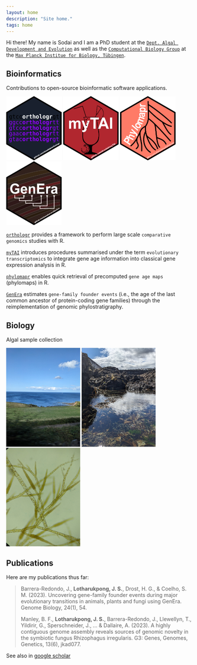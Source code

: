```yaml
---
layout: home
description: "Site home."
tags: home
---
```


Hi there! My name is Sodai and I am a PhD student at the [`Dept. Algal Development and Evolution`](https://www.bio.mpg.de/48867/algal-development-and-evolution-s) as well as the [`Computational Biology Group`](https://drostlab.com/) at the [`Max Planck Institue for Biology, Tübingen`](https://www.bio.mpg.de/).

## Bioinformatics
Contributions to open-source bioinformatic software applications.

[<img src="https://github.com/LotharukpongJS/LotharukpongJS.github.io/blob/main/images/orthologr_logo.png?raw=true" width="150">](https://drostlab.github.io/orthologr) [<img src="https://github.com/LotharukpongJS/LotharukpongJS.github.io/blob/main/images/myTAI_logo.png?raw=true" width="150">](https://drostlab.github.io/myTAI) [<img src="https://github.com/LotharukpongJS/LotharukpongJS.github.io/blob/main/images/phylomapr_logo.png?raw=true" width="150">](https://lotharukpongjs.github.io/phylomapr) [<img src="https://github.com/LotharukpongJS/LotharukpongJS.github.io/blob/main/images/GenEra_logo_dark.png?raw=true" width="150">](https://github.com/josuebarrera/GenEra)

[`orthologr`](https://drostlab.github.io/orthologr) provides a framework to perform large scale `comparative genomics` studies with R.

[`myTAI`](https://drostlab.github.io/myTAI) introduces procedures summarised under the term `evolutionary transcriptomics` to integrate gene age information into classical gene expression analysis in R.

[`phylomapr`](https://lotharukpongjs.github.io/phylomapr/) enables quick retrieval of precomputed `gene age maps` (phylomaps) in R.

[`GenEra`](https://github.com/josuebarrera/GenEra) estimates `gene-family founder events` (i.e., the age of the last common ancestor of protein-coding gene families) through the reimplementation of genomic phylostratigraphy.

## Biology
Algal sample collection

<img src="https://github.com/LotharukpongJS/LotharukpongJS.github.io/blob/main/images/PXL_20230821_151113739.jpg?raw=true" width="200" alt="The sea over St. Abbs"> <img src="https://github.com/LotharukpongJS/LotharukpongJS.github.io/blob/main/images/PXL_20230822_120843250.jpg?raw=true?raw=true" width="200" alt="Tide pool"> <img src="https://github.com/LotharukpongJS/LotharukpongJS.github.io/blob/main/images/PXL_20230823_163653386.MP.jpg?raw=true" width="200" alt="Ectocarpus">


## Publications
Here are my publications thus far: 

> Barrera-Redondo, J., **Lotharukpong, J. S.**, Drost, H. G., & Coelho, S. M. (2023). Uncovering gene-family founder events during major evolutionary transitions in animals, plants and fungi using GenEra. Genome Biology, 24(1), 54.
>  
> Manley, B. F., **Lotharukpong, J. S.**, Barrera-Redondo, J., Llewellyn, T., Yildirir, G., Sperschneider, J., ... & Dallaire, A. (2023). A highly contiguous genome assembly reveals sources of genomic novelty in the symbiotic fungus Rhizophagus irregularis. G3: Genes, Genomes, Genetics, 13(6), jkad077.

See also in [google scholar](https://scholar.google.com/citations?user=2HiLuNEAAAAJ&hl)
